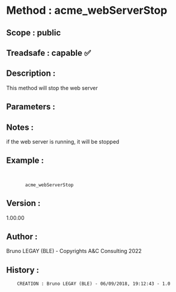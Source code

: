 ﻿# **Method :** acme_webServerStop## **Scope :** public## **Treadsafe :** capable ✅ ## **Description :** This method will stop the web server## **Parameters :** ## **Notes :** if the web server is running, it will be stopped## **Example :** ```             acme_webServerStop```## **Version :** 1.00.00## **Author :** Bruno LEGAY (BLE) - Copyrights A&C Consulting 2022## **History :**          CREATION : Bruno LEGAY (BLE) - 06/09/2018, 19:12:43 - 1.0
